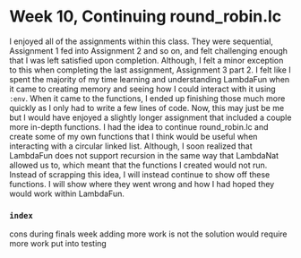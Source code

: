 # Week 10, Continuing round_robin.lc

I enjoyed all of the assignments within this class. They were sequential, Assignment 1 fed into Assignment 2 and so on, and felt challenging enough that I was left satisfied upon completion. Although, I felt a minor exception to this when completing the last assignment, Assignment 3 part 2. I felt like I spent the majority of my time learning and understanding LambdaFun when it came to creating memory and seeing how I could interact with it using `:env`. When it came to the functions, I ended up finishing those much more quickly as I only had to write a few lines of code. Now, this may just be me but I would have enjoyed a slightly longer assignment that included a couple more in-depth functions. I had the idea to continue round_robin.lc and create some of my own functions that I think would be useful when interacting with a circular linked list. Although, I soon realized that LambdaFun does not support recursion in the same way that LambdaNat allowed us to, which meant that the functions I created would not run. Instead of scrapping this idea, I will instead continue to show off these functions. I will show where they went wrong and how I had hoped they would work within LambdaFun.

### `index`



cons
during finals week adding more work is not the solution
would require more work put into testing
